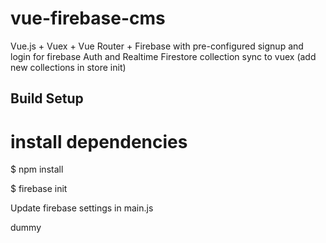 # vue-firebase-cms

Vue.js + Vuex + Vue Router + Firebase with pre-configured signup and login for firebase Auth and Realtime Firestore collection sync to vuex (add new collections in store init)

## Build Setup

# install dependencies
$ npm install

$ firebase init

Update firebase settings in main.js

dummy
